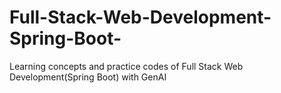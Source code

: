 # Full-Stack-Web-Development-Spring-Boot-
Learning concepts and practice codes of Full Stack Web Development(Spring Boot) with GenAI
